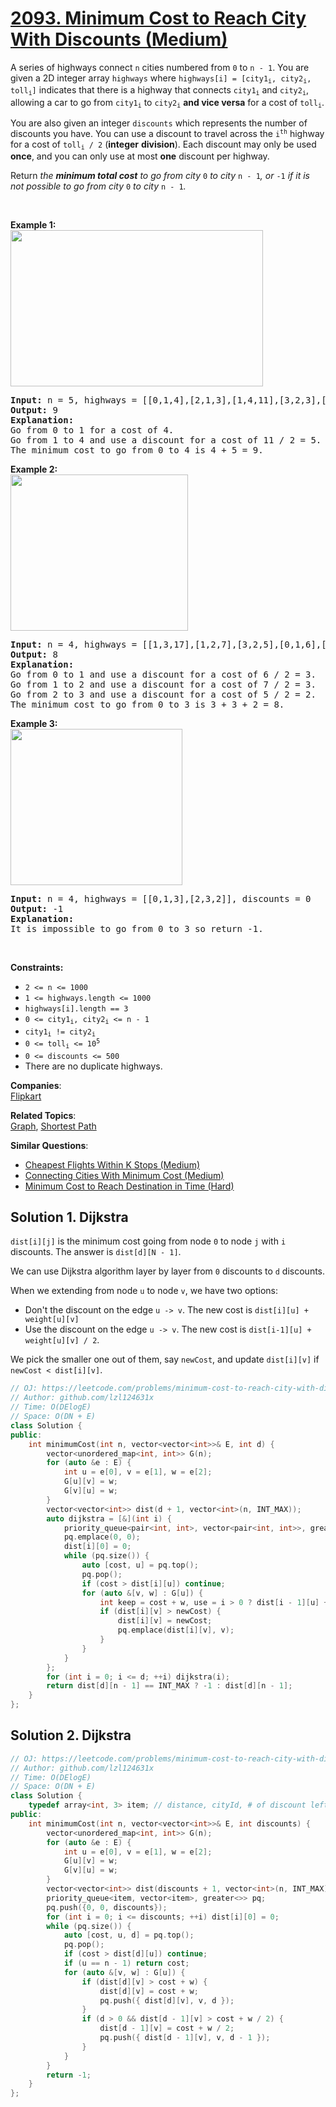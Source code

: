 # [2093. Minimum Cost to Reach City With Discounts (Medium)](https://leetcode.com/problems/minimum-cost-to-reach-city-with-discounts/)

<p>A series of highways connect <code>n</code> cities numbered from <code>0</code> to <code>n - 1</code>. You are given a 2D integer array <code>highways</code> where <code>highways[i] = [city1<sub>i</sub>, city2<sub>i</sub>, toll<sub>i</sub>]</code> indicates that there is a highway that connects <code>city1<sub>i</sub></code> and <code>city2<sub>i</sub></code>, allowing a car to go from <code>city1<sub>i</sub></code> to <code>city2<sub>i</sub></code> <strong>and vice versa</strong> for a cost of <code>toll<sub>i</sub></code>.</p>

<p>You are also given an integer <code>discounts</code> which represents the number of discounts you have. You can use a discount to travel across the <code>i<sup>th</sup></code> highway for a cost of <code>toll<sub>i</sub> / 2</code> (<strong>integer</strong> <strong>division</strong>). Each discount may only be used <strong>once</strong>, and you can only use at most <strong>one</strong> discount per highway.</p>

<p>Return <em>the <strong>minimum total cost</strong> to go from city </em><code>0</code><em> to city </em><code>n - 1</code><em>, or </em><code>-1</code><em> if it is not possible to go from city </em><code>0</code><em> to city </em><code>n - 1</code><em>.</em></p>

<p>&nbsp;</p>
<p><strong>Example 1:</strong><br>
<img src="https://assets.leetcode.com/uploads/2021/11/29/image-20211129222429-1.png" style="height: 250px; width: 404px;"></p>

<pre><strong>Input:</strong> n = 5, highways = [[0,1,4],[2,1,3],[1,4,11],[3,2,3],[3,4,2]], discounts = 1
<strong>Output:</strong> 9
<strong>Explanation:</strong>
Go from 0 to 1 for a cost of 4.
Go from 1 to 4 and use a discount for a cost of 11 / 2 = 5.
The minimum cost to go from 0 to 4 is 4 + 5 = 9.
</pre>

<p><strong>Example 2:</strong><br>
<img src="https://assets.leetcode.com/uploads/2021/11/29/image-20211129222650-4.png" style="width: 284px; height: 250px;"></p>

<pre><strong>Input:</strong> n = 4, highways = [[1,3,17],[1,2,7],[3,2,5],[0,1,6],[3,0,20]], discounts = 20
<strong>Output:</strong> 8
<strong>Explanation:</strong>
Go from 0 to 1 and use a discount for a cost of 6 / 2 = 3.
Go from 1 to 2 and use a discount for a cost of 7 / 2 = 3.
Go from 2 to 3 and use a discount for a cost of 5 / 2 = 2.
The minimum cost to go from 0 to 3 is 3 + 3 + 2 = 8.
</pre>

<p><strong>Example 3:</strong><br>
<img src="https://assets.leetcode.com/uploads/2021/11/29/image-20211129222531-3.png" style="width: 275px; height: 250px;"></p>

<pre><strong>Input:</strong> n = 4, highways = [[0,1,3],[2,3,2]], discounts = 0
<strong>Output:</strong> -1
<strong>Explanation:</strong>
It is impossible to go from 0 to 3 so return -1.
</pre>

<p>&nbsp;</p>
<p><strong>Constraints:</strong></p>

<ul>
	<li><code>2 &lt;= n &lt;= 1000</code></li>
	<li><code>1 &lt;= highways.length &lt;= 1000</code></li>
	<li><code>highways[i].length == 3</code></li>
	<li><code>0 &lt;= city1<sub>i</sub>, city2<sub>i</sub> &lt;= n - 1</code></li>
	<li><code>city1<sub>i</sub> != city2<sub>i</sub></code></li>
	<li><code>0 &lt;= toll<sub>i</sub> &lt;= 10<sup>5</sup></code></li>
	<li><code>0 &lt;= discounts &lt;= 500</code></li>
	<li>There are no duplicate highways.</li>
</ul>


**Companies**:  
[Flipkart](https://leetcode.com/company/flipkart)

**Related Topics**:  
[Graph](https://leetcode.com/tag/graph/), [Shortest Path](https://leetcode.com/tag/shortest-path/)

**Similar Questions**:
* [Cheapest Flights Within K Stops (Medium)](https://leetcode.com/problems/cheapest-flights-within-k-stops/)
* [Connecting Cities With Minimum Cost (Medium)](https://leetcode.com/problems/connecting-cities-with-minimum-cost/)
* [Minimum Cost to Reach Destination in Time (Hard)](https://leetcode.com/problems/minimum-cost-to-reach-destination-in-time/)

## Solution 1. Dijkstra

`dist[i][j]` is the minimum cost going from node `0` to node `j` with `i` discounts. The answer is `dist[d][N - 1]`.

We can use Dijkstra algorithm layer by layer from `0` discounts to `d` discounts.

When we extending from node `u` to node `v`, we have two options:
* Don't the discount on the edge `u -> v`. The new cost is `dist[i][u] + weight[u][v]`
* Use the discount on the edge `u -> v`. The new cost is `dist[i-1][u] + weight[u][v] / 2`.

We pick the smaller one out of them, say `newCost`, and update `dist[i][v]` if `newCost < dist[i][v]`.

```cpp
// OJ: https://leetcode.com/problems/minimum-cost-to-reach-city-with-discounts/
// Author: github.com/lzl124631x
// Time: O(DElogE)
// Space: O(DN + E)
class Solution {
public:
    int minimumCost(int n, vector<vector<int>>& E, int d) {
        vector<unordered_map<int, int>> G(n);
        for (auto &e : E) {
            int u = e[0], v = e[1], w = e[2];
            G[u][v] = w;
            G[v][u] = w;
        }
        vector<vector<int>> dist(d + 1, vector<int>(n, INT_MAX));
        auto dijkstra = [&](int i) {
            priority_queue<pair<int, int>, vector<pair<int, int>>, greater<>> pq;
            pq.emplace(0, 0);
            dist[i][0] = 0;
            while (pq.size()) {
                auto [cost, u] = pq.top();
                pq.pop();
                if (cost > dist[i][u]) continue;
                for (auto &[v, w] : G[u]) {
                    int keep = cost + w, use = i > 0 ? dist[i - 1][u] + w / 2 : INT_MAX, newCost = min(use, keep);
                    if (dist[i][v] > newCost) {
                        dist[i][v] = newCost;
                        pq.emplace(dist[i][v], v);
                    }
                }
            }
        };
        for (int i = 0; i <= d; ++i) dijkstra(i);
        return dist[d][n - 1] == INT_MAX ? -1 : dist[d][n - 1];
    }
};
```

## Solution 2. Dijkstra

```cpp
// OJ: https://leetcode.com/problems/minimum-cost-to-reach-city-with-discounts/
// Author: github.com/lzl124631x
// Time: O(DElogE)
// Space: O(DN + E)
class Solution {
    typedef array<int, 3> item; // distance, cityId, # of discount left
public:
    int minimumCost(int n, vector<vector<int>>& E, int discounts) {
        vector<unordered_map<int, int>> G(n);
        for (auto &e : E) {
            int u = e[0], v = e[1], w = e[2];
            G[u][v] = w;
            G[v][u] = w;
        }
        vector<vector<int>> dist(discounts + 1, vector<int>(n, INT_MAX));
        priority_queue<item, vector<item>, greater<>> pq;
        pq.push({0, 0, discounts});
        for (int i = 0; i <= discounts; ++i) dist[i][0] = 0;
        while (pq.size()) {
            auto [cost, u, d] = pq.top();
            pq.pop();
            if (cost > dist[d][u]) continue;
            if (u == n - 1) return cost;
            for (auto &[v, w] : G[u]) {
                if (dist[d][v] > cost + w) {
                    dist[d][v] = cost + w;
                    pq.push({ dist[d][v], v, d });
                }
                if (d > 0 && dist[d - 1][v] > cost + w / 2) {
                    dist[d - 1][v] = cost + w / 2;
                    pq.push({ dist[d - 1][v], v, d - 1 });
                }
            }
        }
        return -1;
    }
};
```